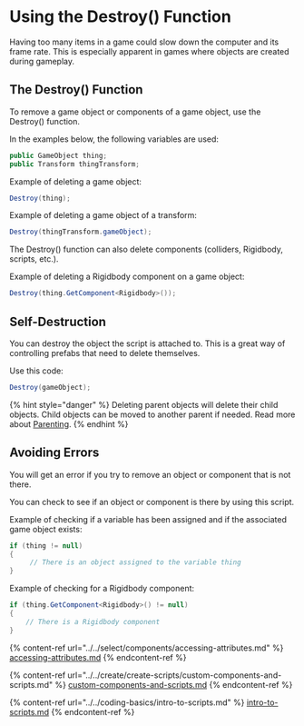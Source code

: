 # Using the Destroy() Function

Having too many items in a game could slow down the computer and its frame rate. This is especially apparent in games where objects are created during gameplay.

## The Destroy() Function

To remove a game object or components of a game object, use the Destroy() function.

In the examples below, the following variables are used:

```csharp
public GameObject thing;
public Transform thingTransform;
```

Example of deleting a game object:

```csharp
Destroy(thing);
```

Example of deleting a game object of a transform:

```csharp
Destroy(thingTransform.gameObject);
```

The Destroy() function can also delete components (colliders, Rigidbody, scripts, etc.).

Example of deleting a Rigidbody component on a game object:

```csharp
Destroy(thing.GetComponent<Rigidbody>());
```

## Self-Destruction

You can destroy the object the script is attached to. This is a great way of controlling prefabs that need to delete themselves.

Use this code:

```csharp
Destroy(gameObject);
```

{% hint style="danger" %}
Deleting parent objects will delete their child objects. Child objects can be moved to another parent if needed. Read more about [Parenting](../../create/create-game-objects/parenting.md).
{% endhint %}

## Avoiding Errors

You will get an error if you try to remove an object or component that is not there.

You can check to see if an object or component is there by using this script.

Example of checking if a variable has been assigned and if the associated game object exists:

```csharp
if (thing != null)
{
     // There is an object assigned to the variable thing
}
```

Example of checking for a Rigidbody component:

```csharp
if (thing.GetComponent<Rigidbody>() != null)
{
    // There is a Rigidbody component
}
```

{% content-ref url="../../select/components/accessing-attributes.md" %}
[accessing-attributes.md](../../select/components/accessing-attributes.md)
{% endcontent-ref %}

{% content-ref url="../../create/create-scripts/custom-components-and-scripts.md" %}
[custom-components-and-scripts.md](../../create/create-scripts/custom-components-and-scripts.md)
{% endcontent-ref %}

{% content-ref url="../../coding-basics/intro-to-scripts.md" %}
[intro-to-scripts.md](../../coding-basics/intro-to-scripts.md)
{% endcontent-ref %}

